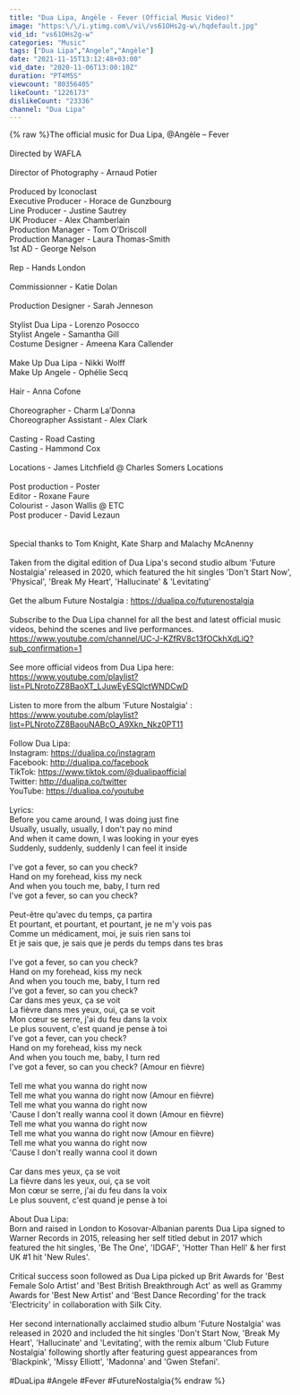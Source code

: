 ```yaml
---
title: "Dua Lipa, Angèle - Fever (Official Music Video)"
image: "https:\/\/i.ytimg.com\/vi\/vs61OHs2g-w\/hqdefault.jpg"
vid_id: "vs61OHs2g-w"
categories: "Music"
tags: ["Dua Lipa","Angele","Angèle"]
date: "2021-11-15T13:12:48+03:00"
vid_date: "2020-11-06T13:00:10Z"
duration: "PT4M5S"
viewcount: "80356405"
likeCount: "1226173"
dislikeCount: "23336"
channel: "Dua Lipa"
---
```

{% raw %}The official music for Dua Lipa, @Angèle  – Fever <br /><br />Directed by WAFLA<br /><br />Director of Photography - Arnaud Potier <br /><br />Produced by Iconoclast<br />Executive Producer - Horace de Gunzbourg<br />Line Producer - Justine Sautrey<br />UK Producer - Alex Chamberlain<br />Production Manager - Tom O’Driscoll<br />Production Manager - Laura Thomas-Smith<br />1st AD - George Nelson<br /><br />Rep - Hands London<br /><br />Commissionner - Katie Dolan<br /><br />Production Designer - Sarah Jenneson<br /><br />Stylist Dua Lipa - Lorenzo Posocco<br />Stylist Angele - Samantha Gill<br />Costume Designer - Ameena Kara Callender<br /><br />Make Up Dua Lipa - Nikki Wolff<br />Make Up Angele - Ophélie Secq<br /><br />Hair - Anna Cofone<br /><br />Choreographer - Charm La’Donna<br />Choreographer Assistant - Alex Clark<br /><br />Casting - Road Casting<br />Casting - Hammond Cox<br /><br />Locations - James Litchfield @ Charles Somers Locations<br /><br />Post production - Poster<br />Editor - Roxane Faure<br />Colourist - Jason Wallis @ ETC<br />Post producer - David Lezaun<br /><br /><br />Special thanks to Tom Knight, Kate Sharp and Malachy McAnenny<br /><br />Taken from the digital edition of Dua Lipa's second studio album 'Future Nostalgia' released in 2020, which featured the hit singles 'Don't Start Now', 'Physical', 'Break My Heart', 'Hallucinate' &amp; 'Levitating'<br /><br />Get the album Future Nostalgia : <a rel="nofollow" target="blank" href="https://dualipa.co/futurenostalgia">https://dualipa.co/futurenostalgia</a><br /><br />Subscribe to the Dua Lipa channel for all the best and latest official music videos, behind the scenes and live performances. <br /><a rel="nofollow" target="blank" href="https://www.youtube.com/channel/UC-J-KZfRV8c13fOCkhXdLiQ?sub_confirmation=1">https://www.youtube.com/channel/UC-J-KZfRV8c13fOCkhXdLiQ?sub_confirmation=1</a><br /><br />See more official videos from Dua Lipa here:<br /><a rel="nofollow" target="blank" href="https://www.youtube.com/playlist?list=PLNrotoZZ8BaoXT_LJuwEyESQlctWNDCwD">https://www.youtube.com/playlist?list=PLNrotoZZ8BaoXT_LJuwEyESQlctWNDCwD</a><br /><br />Listen to more from the album 'Future Nostalgia' :<br /><a rel="nofollow" target="blank" href="https://www.youtube.com/playlist?list=PLNrotoZZ8BaouNABcO_A9Xkn_Nkz0PT11">https://www.youtube.com/playlist?list=PLNrotoZZ8BaouNABcO_A9Xkn_Nkz0PT11</a><br /><br />Follow Dua Lipa:<br />Instagram:  <a rel="nofollow" target="blank" href="https://dualipa.co/instagram">https://dualipa.co/instagram</a><br />Facebook: <a rel="nofollow" target="blank" href="http://dualipa.co/facebook">http://dualipa.co/facebook</a><br />TikTok: <a rel="nofollow" target="blank" href="https://www.tiktok.com/@dualipaofficial">https://www.tiktok.com/@dualipaofficial</a><br />Twitter: <a rel="nofollow" target="blank" href="http://dualipa.co/twitter">http://dualipa.co/twitter</a><br />YouTube: <a rel="nofollow" target="blank" href="https://dualipa.co/youtube">https://dualipa.co/youtube</a><br /><br />Lyrics:<br />Before you came around, I was doing just fine<br />Usually, usually, usually, I don't pay no mind<br />And when it came down, I was looking in your eyes<br />Suddenly, suddenly, suddenly I can feel it inside<br /><br />I've got a fever, so can you check?<br />Hand on my forehead, kiss my neck<br />And when you touch me, baby, I turn red<br />I've got a fever, so can you check?<br /><br />Peut-être qu'avec du temps, ça partira<br />Et pourtant, et pourtant, et pourtant, je ne m'y vois pas<br />Comme un médicament, moi, je suis rien sans toi<br />Et je sais que, je sais que jе perds du temps dans tes bras<br /><br />I'vе got a fever, so can you check?<br />Hand on my forehead, kiss my neck<br />And when you touch me, baby, I turn red<br />I've got a fever, so can you check?<br />Car dans mes yeux, ça se voit<br />La fièvre dans mes yeux, oui, ça se voit<br />Mon cœur se serre, j'ai du feu dans la voix<br />Le plus souvent, c'est quand je pense à toi<br />I've got a fever, can you check?<br />Hand on my forehead, kiss my neck<br />And when you touch me, baby, I turn red<br />I've got a fever, so can you check? (Amour en fièvre)<br /><br />Tell me what you wanna do right now<br />Tell me what you wanna do right now (Amour en fièvre)<br />Tell me what you wanna do right now<br />'Cause I don't really wanna cool it down (Amour en fièvre)<br />Tell me what you wanna do right now<br />Tell me what you wanna do right now (Amour en fièvre)<br />Tell me what you wanna do right now<br />'Cause I don't really wanna cool it down<br /><br />Car dans mes yeux, ça se voit<br />La fièvre dans les yeux, oui, ça se voit<br />Mon cœur se serre, j'ai du feu dans la voix<br />Le plus souvent, c'est quand je pense à toi<br /><br />About Dua Lipa:<br />Born and raised in London to Kosovar-Albanian parents Dua Lipa signed to Warner Records in 2015, releasing her self titled debut in 2017 which featured the hit singles, 'Be The One', 'IDGAF', 'Hotter Than Hell' &amp; her first UK #1 hit 'New Rules'. <br /><br />Critical success soon followed as Dua Lipa picked up Brit Awards for 'Best Female Solo Artist' and 'Best British Breakthrough Act' as well as Grammy Awards for 'Best New Artist' and 'Best Dance Recording' for the track 'Electricity' in collaboration with Silk City.<br /><br />Her second internationally acclaimed studio album 'Future Nostalgia' was released in 2020 and included the hit singles 'Don't Start Now, 'Break My Heart', 'Hallucinate' and 'Levitating', with the remix album 'Club Future Nostalgia' following shortly after featuring guest appearances from 'Blackpink', 'Missy Elliott', 'Madonna' and 'Gwen Stefani'. <br /><br />#DuaLipa #Angele #Fever #FutureNostalgia{% endraw %}
